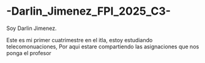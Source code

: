 # -Darlin_Jimenez_FPI_2025_C3-

Soy Darlin Jimenez.

Este es mi primer cuatrimestre en el itla, estoy estudiando telecomonuaciones, Por aqui estare compartiendo las asignaciones que nos ponga el profesor
